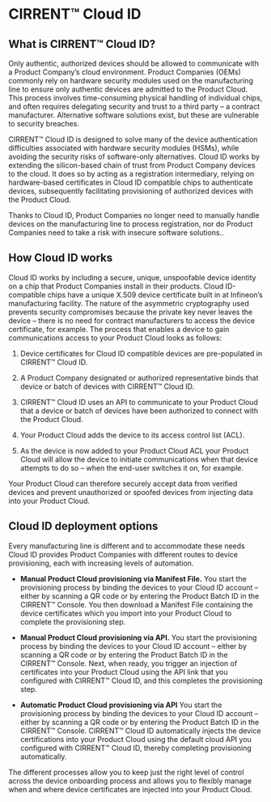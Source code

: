# CIRRENT™ Cloud ID

## What is CIRRENT™ Cloud ID?

Only authentic, authorized devices should be allowed to communicate with a Product Company’s cloud environment. Product Companies (OEMs) commonly rely on hardware security modules used on the manufacturing line to ensure only authentic devices are admitted to the Product Cloud. This process involves time-consuming physical handling of individual chips, and often requires delegating security and trust to a third party – a contract manufacturer. Alternative software solutions exist, but these are vulnerable to security breaches.

CIRRENT™ Cloud ID is designed to solve many of the device authentication difficulties associated with hardware security modules (HSMs), while avoiding the security risks of software-only alternatives. Cloud ID works by extending the silicon-based chain of trust from Product Company devices to the cloud. It does so by acting as a registration intermediary, relying on hardware-based certificates in Cloud ID compatible chips to authenticate devices, subsequently facilitating provisioning of authorized devices with the Product Cloud.

Thanks to Cloud ID, Product Companies no longer need to manually handle devices on the manufacturing line to process registration, nor do Product Companies need to take a risk with insecure software solutions..

## How Cloud ID works

Cloud ID works by including a secure, unique, unspoofable device identity on a chip that Product Companies install in their products. Cloud ID-compatible chips have a unique X.509 device certificate built in at Infineon’s manufacturing facility. The nature of the asymmetric cryptography used prevents security compromises because the private key never leaves the device – there is no need for contract manufacturers to access the device certificate, for example. The process that enables a device to gain communications access to your Product Cloud looks as follows:

1.	Device certificates for Cloud ID compatible devices are pre-populated in CIRRENT™ Cloud ID.

2.	A Product Company designated or authorized representative binds that device or batch of devices with CIRRENT™ Cloud ID. 

3.	CIRRENT™ Cloud ID uses an API to communicate to your Product Cloud that a device or batch of devices have been authorized to connect with the Product Cloud.

4.	Your Product Cloud adds the device to its access control list (ACL).

5.	As the device is now added to your Product Cloud ACL your Product Cloud will allow the device to initiate communications when that device attempts to do so – when the end-user switches it on, for example.

Your Product Cloud can therefore securely accept data from verified devices and prevent unauthorized or spoofed devices from injecting data into your Product Cloud.

## Cloud ID deployment options

Every manufacturing line is different and to accommodate these needs Cloud ID provides Product Companies with different routes to device provisioning, each with increasing levels of automation.

* **Manual Product Cloud provisioning via Manifest File.** You start the provisioning process by binding the devices to your Cloud ID account – either by scanning a QR code or by entering the Product Batch ID in the CIRRENT™ Console. You then download a Manifest File containing the device certificates which you import into your Product Cloud to complete the provisioning step.

* **Manual Product Cloud provisioning via API.** You start the provisioning process by binding the devices to your Cloud ID account – either by scanning a QR code or by entering the Product Batch ID in the CIRRENT™ Console. Next, when ready, you trigger an injection of certificates into your Product Cloud using the API link that you configured with CIRRENT™ Cloud ID, and this completes the provisioning step.

* **Automatic Product Cloud provisioning via API** You start the provisioning process by binding the devices to your Cloud ID account – either by scanning a QR code or by entering the Product Batch ID in the CIRRENT™ Console. CIRRENT™ Cloud ID automatically injects the device certifications into your Product Cloud using the default cloud API you configured with CIRRENT™ Cloud ID, thereby completing provisioning automatically.

The different processes allow you to keep just the right level of control across the device onboarding process and allows you to flexibly manage when and where device certificates are injected into your Product Cloud.

